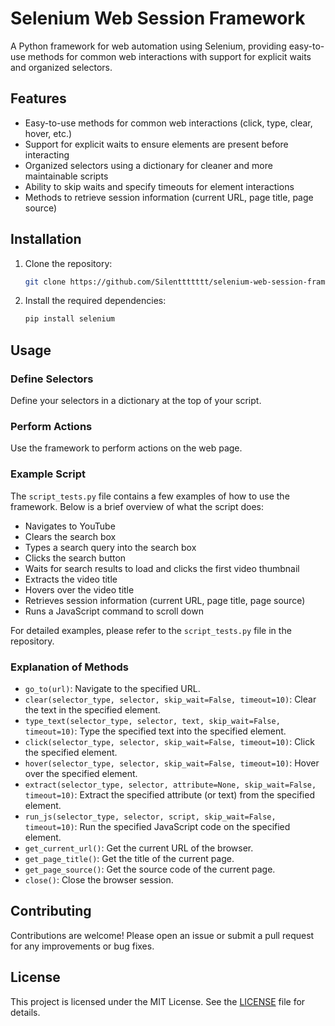 # Selenium Web Session Framework

A Python framework for web automation using Selenium, providing easy-to-use methods for common web interactions with support for explicit waits and organized selectors.

## Features

- Easy-to-use methods for common web interactions (click, type, clear, hover, etc.)
- Support for explicit waits to ensure elements are present before interacting
- Organized selectors using a dictionary for cleaner and more maintainable scripts
- Ability to skip waits and specify timeouts for element interactions
- Methods to retrieve session information (current URL, page title, page source)

## Installation

1. Clone the repository:
    ```sh
    git clone https://github.com/Silenttttttt/selenium-web-session-framework.git
    ```

2. Install the required dependencies:
    ```sh
    pip install selenium
    ```

## Usage

### Define Selectors

Define your selectors in a dictionary at the top of your script.

### Perform Actions

Use the framework to perform actions on the web page.

### Example Script

The `script_tests.py` file contains a few examples of how to use the framework. Below is a brief overview of what the script does:

- Navigates to YouTube
- Clears the search box
- Types a search query into the search box
- Clicks the search button
- Waits for search results to load and clicks the first video thumbnail
- Extracts the video title
- Hovers over the video title
- Retrieves session information (current URL, page title, page source)
- Runs a JavaScript command to scroll down

For detailed examples, please refer to the `script_tests.py` file in the repository.

### Explanation of Methods

- `go_to(url)`: Navigate to the specified URL.
- `clear(selector_type, selector, skip_wait=False, timeout=10)`: Clear the text in the specified element.
- `type_text(selector_type, selector, text, skip_wait=False, timeout=10)`: Type the specified text into the specified element.
- `click(selector_type, selector, skip_wait=False, timeout=10)`: Click the specified element.
- `hover(selector_type, selector, skip_wait=False, timeout=10)`: Hover over the specified element.
- `extract(selector_type, selector, attribute=None, skip_wait=False, timeout=10)`: Extract the specified attribute (or text) from the specified element.
- `run_js(selector_type, selector, script, skip_wait=False, timeout=10)`: Run the specified JavaScript code on the specified element.
- `get_current_url()`: Get the current URL of the browser.
- `get_page_title()`: Get the title of the current page.
- `get_page_source()`: Get the source code of the current page.
- `close()`: Close the browser session.

## Contributing

Contributions are welcome! Please open an issue or submit a pull request for any improvements or bug fixes.

## License

This project is licensed under the MIT License. See the [LICENSE](LICENSE) file for details.